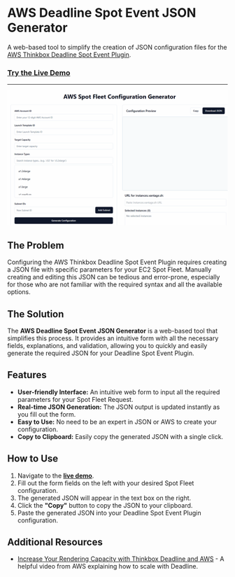 # AWS Deadline Spot Event JSON Generator

A web-based tool to simplify the creation of JSON configuration files for the [AWS Thinkbox Deadline Spot Event Plugin](httpss://docs.thinkboxsoftware.com/products/deadline/10.4/1_User%20Manual/manual/event-spot.html).

### [Try the Live Demo](https://deadline-spot-event-generator.netlify.app/)

---

![Demo of the AWS Deadline Spot Event JSON Generator](./AWS-Spot-Fleet-Configuration-Generator.gif)

## The Problem

Configuring the AWS Thinkbox Deadline Spot Event Plugin requires creating a JSON file with specific parameters for your EC2 Spot Fleet. Manually creating and editing this JSON can be tedious and error-prone, especially for those who are not familiar with the required syntax and all the available options.

## The Solution

The **AWS Deadline Spot Event JSON Generator** is a web-based tool that simplifies this process. It provides an intuitive form with all the necessary fields, explanations, and validation, allowing you to quickly and easily generate the required JSON for your Deadline Spot Event Plugin.

## Features

* **User-friendly Interface:** An intuitive web form to input all the required parameters for your Spot Fleet Request.
* **Real-time JSON Generation:** The JSON output is updated instantly as you fill out the form.
* **Easy to Use:** No need to be an expert in JSON or AWS to create your configuration.
* **Copy to Clipboard:** Easily copy the generated JSON with a single click.

## How to Use

1.  Navigate to the **[live demo](httpss://deadline-spot-event-generator.netlify.app/)**.
2.  Fill out the form fields on the left with your desired Spot Fleet configuration.
3.  The generated JSON will appear in the text box on the right.
4.  Click the **"Copy"** button to copy the JSON to your clipboard.
5.  Paste the generated JSON into your Deadline Spot Event Plugin configuration.

## Additional Resources

* [Increase Your Rendering Capacity with Thinkbox Deadline and AWS](httpss://www.youtube.com/watch?v=3Q87oVNhZto) - A helpful video from AWS explaining how to scale with Deadline.
